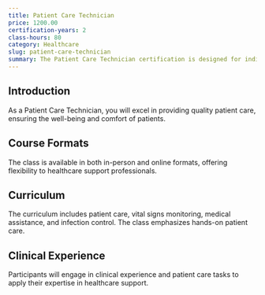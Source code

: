 ```yaml
---
title: Patient Care Technician
price: 1200.00
certification-years: 2
class-hours: 80
category: Healthcare
slug: patient-care-technician
summary: The Patient Care Technician certification is designed for individuals pursuing a career in healthcare support roles. This comprehensive class covers patient care, vital signs monitoring, and medical assistance. It equips candidates with the skills needed to provide quality patient care in clinical settings.
---
```


## Introduction

As a Patient Care Technician, you will excel in providing quality patient care, ensuring the well-being and comfort of patients.

## Course Formats

The class is available in both in-person and online formats, offering flexibility to healthcare support professionals.

## Curriculum

The curriculum includes patient care, vital signs monitoring, medical assistance, and infection control. The class emphasizes hands-on patient care.

## Clinical Experience

Participants will engage in clinical experience and patient care tasks to apply their expertise in healthcare support.

